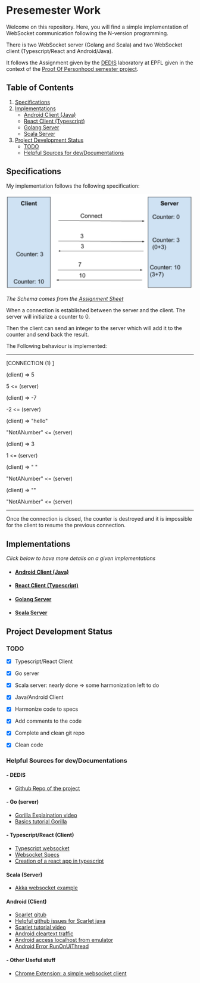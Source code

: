# Presemester Work

Welcome on this repository. Here, you will find a simple implementation of WebSocket communication following the N-version programming.

There is two WebSocket server (Golang and Scala) and two WebSocket client (Typescript/React and Android/Java).

It follows the Assignment given by the [DEDIS](https://dedis.epfl.ch/) laboratory at EPFL given in the context of the [Proof Of Personhood semester project](https://github.com/dedis/popstellar).



## Table of Contents

1. [Specifications](#Specs)
2. [Implementations](#Implem)
   - [Android Client (Java)](./android-client)
   - [React Client (Typescript)](./react-client)
   - [Golang Server](./go-server)
   - [Scala Server](./scala-server)
3. [Project Development Status](#Status)
   - [TODO](#TODO)
   - [Helpful Sources for dev/Documentations](#Res)



## Specifications <a name="Specs"></a>

My implementation follows the following specification:

 <img src="./img/schema-communication.png" width=500px>

*The Schema comes from the [Assignment Sheet](Assignment.pdf)*

When a connection is established between the server and the client. The server will initialize a counter to 0.

Then the client can send an integer to the server which will add it to the counter and send back the result.

The Following behaviour is implemented:

---

[CONNECTION (1) ]

(client) => 5

5 <= (server) 

(client) => -7

-2 <= (server) 

(client) => "hello"

"NotANumber" <= (server) 

(client) => 3

1 <= (server)

(client) => " "

"NotANumber" <= (server) 

(client) => ""

"NotANumber" <= (server) 

----

Once the connection is closed, the counter is destroyed and it is impossible for the client to resume the previous connection.



## Implementations <a name="Implem"></a>

*Click below to have more details on a given implementations*

- #### [Android Client (Java)](./android-client)

- #### [React Client (Typescript)](react-client)

- #### [Golang Server](./go-server)

- #### [Scala Server](./scala-server)



## Project Development Status <a name="Status"></a>

### TODO <a name="TODO"></a>

- [x] Typescript/React Client
- [x] Go server
- [x] Scala server: nearly done => some harmonization left to do
- [x] Java/Android Client
- [x] Harmonize code to specs
- [x] Add comments to the code
- [x] Complete and clean git repo
- [x] Clean code



### Helpful Sources for dev/Documentations <a name="Res"></a>

#### - DEDIS

- [Github Repo of the project](https://github.com/dedis/popstellar)

#### - Go (server)

- [Gorilla Explaination video](https://www.youtube.com/watch?v=dniVs0xKYKk&t=172s)
- [Basics tutorial Gorilla](https://tutorialedge.net/golang/go-websocket-tutorial/)

#### - Typescript/React (Client) 

- [Typescript websocket](https://ably.com/topic/websockets-typescript)
- [Websocket Specs](https://websockets.spec.whatwg.org//)
- [Creation of a react app in typescript](https://create-react-app.dev/docs/getting-started)

#### Scala (Server)

- [Akka websocket example](https://github.com/amdelamar/akka-websockets-demo)

#### Android (Client)

- [Scarlet gitub](https://github.com/Tinder/Scarlet)
- [Helpful github issues for Scarlet java](https://github.com/Tinder/Scarlet/issues/12)
- [Scarlet tutorial video](https://www.youtube.com/watch?v=mcVGDtRNRUc)
- [Android cleartext traffic](https://stackoverflow.com/questions/45940861/android-8-cleartext-http-traffic-not-permitted)
- [Android access localhost from emulator](https://inspirnathan.com/posts/34-access-localhost-inside-android-emulator/)
- [Android Error RunOnUiThread](https://developer.android.com/reference/android/app/Activity#runOnUiThread(java.lang.Runnable))

#### - Other Useful stuff

- [Chrome Extension: a simple websocket client](https://chrome.google.com/webstore/detail/simple-websocket-client/pfdhoblngboilpfeibdedpjgfnlcodoo)



